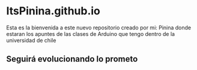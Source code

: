 # ItsPinina.github.io

Esta es la bienvenida a este nuevo repositorio creado por mi: Pinina donde estaran los apuntes de las clases de Arduino que tengo dentro de la universidad de chile 

## Seguirá evolucionando lo prometo
